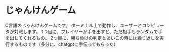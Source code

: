 # じゃんけんゲーム
C言語のじゃんけんゲームです。
ターミナル上で動作し、ユーザーとコンピュータが対戦します。
1つ目に、プレイヤーが手を出すと、ただ相手もランダムで手を出してくれるもの。
2つ目に、勝ち負けの判定とあいこの時には繰り返しを実行するものです（多分に、chatgptに手伝ってもらった）
